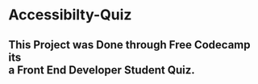 # Accessibilty-Quiz

<h2>This Project was Done through Free Codecamp its<br> a 
  Front End Developer Student Quiz.</h2>
  
  
  <img src = "">
